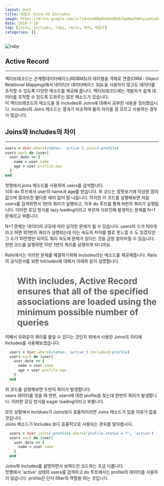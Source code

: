 ```yaml
---
layout: post
title: 레일즈 Joins VS Includes
image: https://drive.google.com/uc?id=1o28Np0nb4uQRGblbpKkw7dmlyiuHiaVd
date: 2019-7-18
tag: [joins, includes, ruby, rails, 루비, 레일즈]
categories: []
---
```

![ruby](https://drive.google.com/uc?id=1o28Np0nb4uQRGblbpKkw7dmlyiuHiaVd)

## Active Record
* * *

액티브레코드는 관계형데이터베이스(RDBMS)의 테이블을 객체로 연결(ORM : Object Relational Mapping)해서
네이티브 데이터베이스 SQL을 사용하지 않고도 데이터를 조작할 수 있도록 다양한 메소드를 제공해 줍니다.
액티브레코드에는 개발자가 쉽게 데이터를 조작할 수 있도록 도와주는 많은 메소드가 있습니다.  
이 액티브레코드의 메소드들 중 Includes와 Joins에 대해서 공부한 내용을 정리했습니다.
Includes와 Joins 메소드는 결과가 비슷하여 둘의 차이를 잘 모르고 사용하는 경우가 많습니다.

## Joins와 Includes의 차이
* * *

```ruby
users = User.where(status: 'active').joins(:profile)
users.each do |user|
  user_date << {
    name = user.name
    age = user.profile.age
  }
end
```

첫행에서 joins 메소드를 사용하여 users를 검색합니다.  
이후 do 루프에서 user의 name과 age를 받습니다.
위 코드는 얼핏보기에 이상한 점이 없으며 결과또한 별다른 에러 없이 잘 나옵니다.
하지만 이 코드를 실행해보면 처음 users를 검색하면서 1번의 쿼리가 실행되고, 이후 do 루프를 통해 N번의 쿼리가 실행됩니다.
이러한 로딩 방식을 lazy loading이라고 부르며 이로인해 발생하는 문제를 N+1 문제라고 부릅니다.

N+1 문제는 데이터의 규모에 따라 심각한 문제가 될 수 있습니다. users의 수가 100개라고 하면 101번의 쿼리가 실행되는데
이는 속도의 차이를 별로 못느낄 수 도 있겠지만 그 수가 10만명만 되어도 쿼리 속도에 문제가 있다는 것을 금방 알아차릴 수 있습니다.
한번 코드를 실행하면 10만 1번의 쿼리를 실행하게 되니까요.

Rails에서는 이러한 문제를 해결하기위해 Includes라는 메소드를 제공해줍니다.
Rails의 공식문서를 보면 Inlcludes에 대해서 아래와 같이 설명합니다.

> # With includes, Active Record ensures that all of the specified associations are loaded using the minimum possible number of queries

어째서 위와같이 쿼리를 줄일 수 있다는 것인지 위에서 사용한 Joins의 자리에 Includes를 사용해보겠습니다.

```ruby
  users = User.where(status: 'active').includes(:profile)
  users.each do |user|
    user_date << {
      name = user.name
      age = user.profile.age
    }
  end
```

위 코드를 실행해보면 두번의 쿼리가 발생합니다.  
users 데이터를 찾을 때 한번, users에 대한 profile을 찾는데 한번의 쿼리가 발생합니다.
이러한 로딩 방식을 eager loading이라고 부릅니다.

모든 상황에서 Incldues가 Joins보다 효율적이라면 Joins 메소드가 있을 이유가 없을 것입니다.  
Joins 메소드가 Includes 보다 효율적으로 사용되는 경우를 알아봅시다.

```ruby
  users = User.joins(:profile).where('profile.status = ?', 'active')
  users.each do |user|
    user_date << {
      name = user.name
    }
  end
```

Joins와 Includes를 설명하면서 보여드린 코드와는 조금 다릅니다.  
첫행에서 'active' 상태의 users를 검색하고 do 루프에서는 profile의 데이터를 사용하지 않습니다.
profile은 단지 filter의 역할을 하는 것입니다.